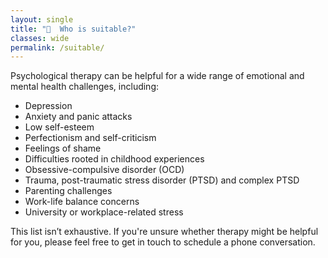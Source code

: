 ```yaml
---
layout: single
title: "🌻  Who is suitable?"
classes: wide
permalink: /suitable/
---
```


Psychological therapy can be helpful for a wide range of emotional and mental health challenges, including:

* Depression
* Anxiety and panic attacks
* Low self-esteem
* Perfectionism and self-criticism
* Feelings of shame
* Difficulties rooted in childhood experiences
* Obsessive-compulsive disorder (OCD)
* Trauma, post-traumatic stress disorder (PTSD) and complex PTSD
* Parenting challenges
* Work-life balance concerns
* University or workplace-related stress

This list isn’t exhaustive. If you're unsure whether therapy might be helpful for you, please feel free to get in touch to schedule a phone conversation.
